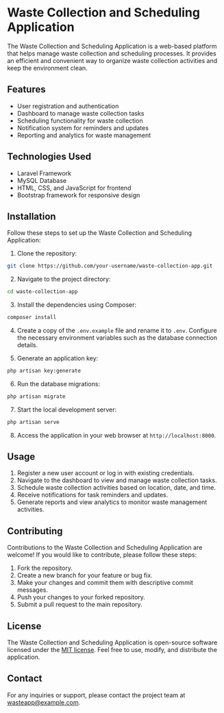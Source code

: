 # Waste Collection and Scheduling Application

The Waste Collection and Scheduling Application is a web-based platform that helps manage waste collection and scheduling processes. It provides an efficient and convenient way to organize waste collection activities and keep the environment clean.

## Features

- User registration and authentication
- Dashboard to manage waste collection tasks
- Scheduling functionality for waste collection
- Notification system for reminders and updates
- Reporting and analytics for waste management

## Technologies Used

- Laravel Framework
- MySQL Database
- HTML, CSS, and JavaScript for frontend
- Bootstrap framework for responsive design

## Installation

Follow these steps to set up the Waste Collection and Scheduling Application:

1. Clone the repository:
```sh
git clone https://github.com/your-username/waste-collection-app.git

```
2. Navigate to the project directory:
```sh
cd waste-collection-app

```

3. Install the dependencies using Composer:
```sh
composer install

```

4. Create a copy of the `.env.example` file and rename it to `.env`. Configure the necessary environment variables such as the database connection details.

5. Generate an application key:
```sh
php artisan key:generate
```

6. Run the database migrations:
```sh
php artisan migrate

```

7. Start the local development server:
```sh
php artisan serve

```

8. Access the application in your web browser at `http://localhost:8000`.

## Usage

1. Register a new user account or log in with existing credentials.
2. Navigate to the dashboard to view and manage waste collection tasks.
3. Schedule waste collection activities based on location, date, and time.
4. Receive notifications for task reminders and updates.
5. Generate reports and view analytics to monitor waste management activities.

## Contributing

Contributions to the Waste Collection and Scheduling Application are welcome! If you would like to contribute, please follow these steps:

1. Fork the repository.
2. Create a new branch for your feature or bug fix.
3. Make your changes and commit them with descriptive commit messages.
4. Push your changes to your forked repository.
5. Submit a pull request to the main repository.

## License

The Waste Collection and Scheduling Application is open-source software licensed under the [MIT license](https://opensource.org/licenses/MIT). Feel free to use, modify, and distribute the application.

## Contact

For any inquiries or support, please contact the project team at wasteapp@example.com.